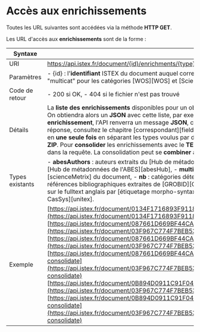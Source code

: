 # Accès aux enrichissements

Toutes les URL suivantes sont accédées via la méthode **HTTP GET**.

Les URL d'accès aux **enrichissements** sont de la forme :

| Syntaxe |  |
| --- | --- |
| URI | https://api.istex.fr/document/{id}/enrichments/{type} |
| Paramètres | - {id} : l'**identifiant** ISTEX du document auquel correspond la notice, - {type} : **type** de l'enrichissement \(ex : "multicat" pour les catégories \[WOS\]\[WOS\] et \[Science-Metrix\]\[scienceMetrix\]\). |
| Code de retour | - 200 si OK,  - 404 si le fichier n'est pas trouvé |
| Détails | La **liste des enrichissements** disponibles pour un objet documentaire est accessible **si on ne précise pas de type**. On obtiendra alors un **JSON** avec cette liste, par exemple :  Si le document interrogé ne possède **aucun enrichissement**, l'API renverra un message **JSON**, comme :Pour plus de **détails sur les champs** envoyés en réponse, consultez le chapitre \[correspondant\]\[fields\].  Il est possible de récupérer **plusieurs types** d'enrichissement en **une seule fois** en séparant les types voulus par des `,`**\(virgules\)**. Dans ce cas, l'API renverra une archive au format **ZIP**.   Pour **consolider** les enrichissements avec le **TEI** présent dans le fulltext, il suffit d'activer l'option **?consolidate** dans la requête. La consolidation peut se **combiner** avec la récupération de plusieurs types d'enrichissement. |
| Types existants | - **abesAuthors** : auteurs extraits du \[Hub de métadonnées de l'ABES\]\[abesHub\], - **abesSubjects** : sujets extraits du \[Hub de métadonnées de l'ABES\]\[abesHub\], - **multicat** : catégories \[Web Of Science\]\[WOS\] et \[Science-Metrix\]\[scienceMetrix\] du document, - **nb** : catégories déterminées par \[méthode bayésienne naïve\]\[nb\], - **refBibs** : références bibliographiques extraites de \[GROBID\]\[GROBID\], - **teeft** : _Term Extraction for English FullText_, extraction sur le fulltext anglais par \[étiquetage morpho-syntaxique\]\[POS\] , - **unitex** : entités nommées détectées par \[Unitex-CasSys\]\[unitex\]. |
| Exemple | [https://api.istex.fr/document/0134F1716893F9118DCE7278BE3333CC40D50461/enrichments](https://api.istex.fr/document/0134F1716893F9118DCE7278BE3333CC40D50461/enrichments) [https://api.istex.fr/document/087661D669BF44CA05AA6CE08ADD6399F6A439C4/enrichments](https://api.istex.fr/document/03F967C774F7BEB530A8C3A83288C7CBC14BE103/enrichments) [https://api.istex.fr/document/087661D669BF44CA05AA6CE08ADD6399F6A439C4/enrichments/multicat](https://api.istex.fr/document/03F967C774F7BEB530A8C3A83288C7CBC14BE103/enrichments/multicat) [https://api.istex.fr/document/087661D669BF44CA05AA6CE08ADD6399F6A439C4/enrichments/multicat?consolidate](https://api.istex.fr/document/03F967C774F7BEB530A8C3A83288C7CBC14BE103/enrichments/multicat?consolidate) [https://api.istex.fr/document/0B894D0911C91F04D21BD372C741AAD5C8781B35/enrichments/multicat,refBibs](https://api.istex.fr/document/03F967C774F7BEB530A8C3A83288C7CBC14BE103/enrichments/multicat,refBibs) [https://api.istex.fr/document/0B894D0911C91F04D21BD372C741AAD5C8781B35/enrichments/multicat,refBibs?consolidate](https://api.istex.fr/document/03F967C774F7BEB530A8C3A83288C7CBC14BE103/enrichments/multicat,refBibs?consolidate) |

